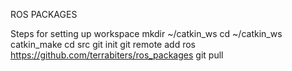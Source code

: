 ROS PACKAGES

Steps for setting up workspace
mkdir ~/catkin_ws
cd ~/catkin_ws
catkin_make
cd src
git init
git remote add ros https://github.com/terrabiters/ros_packages
git pull
